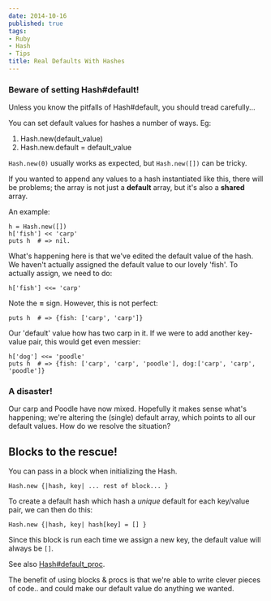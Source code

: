 ```yaml
---
date: 2014-10-16
published: true
tags:
- Ruby
- Hash
- Tips
title: Real Defaults With Hashes
---
```


### Beware of setting Hash#default!

Unless you know the pitfalls of Hash#default, you should tread carefully...

You can set default values for hashes a number of ways.
Eg:

1. Hash.new(default_value)
2. Hash.new.default = default_value

`Hash.new(0)` usually works as expected, but `Hash.new([])` can be tricky.

If you wanted to append any values to a hash instantiated like this, there will be problems; the array is not just a **default** array, but it's also a **shared** array.

An example: 

    h = Hash.new([])
    h['fish'] << 'carp'
    puts h  # => nil.

What's happening here is that we've edited the default value of the hash. We haven't actually assigned the default value to our lovely 'fish'.
To actually assign, we need to do:

    h['fish'] <<= 'carp'

Note the **=** sign.
However, this is not perfect:

    puts h  # => {fish: ['carp', 'carp']}

Our 'default' value how has two carp in it.
If we were to add another key-value pair, this would get even messier:

    h['dog'] <<= 'poodle'
    puts h  # => {fish: ['carp', 'carp', 'poodle'], dog:['carp', 'carp', 'poodle']}

### A disaster!
Our carp and Poodle have now mixed.
Hopefully it makes sense what's happening; we're altering the (single) default array, which points to all our default values.
How do we resolve the situation?

## Blocks to the rescue!

You can pass in a block when initializing the Hash.

    Hash.new {|hash, key| ... rest of block... }

To create a default hash which hash a *unique* default for each key/value pair, we can then do this:

    Hash.new {|hash, key| hash[key] = [] }

Since this block is run each time we assign a new key, the default value will always be `[]`.

See also [Hash#default_proc](http://ruby-doc.org/core-2.1.3/Hash.html#method-i-default_proc-3D).

The benefit of using blocks & procs is that we're able to write clever pieces of code.. and could make our default value do anything we wanted.
